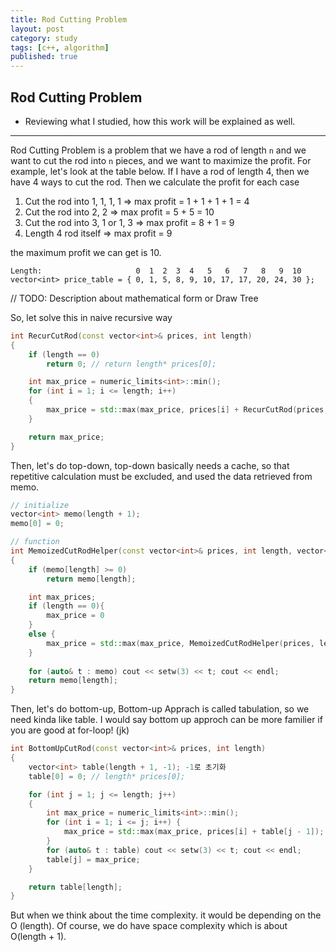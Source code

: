 ```yaml
---
title: Rod Cutting Problem
layout: post
category: study
tags: [c++, algorithm]
published: true
---
```


## Rod Cutting Problem
* Reviewing what I studied, how this work will be explained as well. 
---

Rod Cutting Problem is a problem that we have a rod of length `n` and we want to cut the rod into `n` pieces, and we want to maximize the profit.
For example, let's look at the table below. If I have a rod of length 4, then we have 4 ways to cut the rod. Then we calculate the profit for each case

1. Cut the rod into 1, 1, 1, 1     => max profit = 1 + 1 + 1 + 1 = 4
2. Cut the rod into 2, 2           => max profit = 5 + 5 = 10
3. Cut the rod into 3, 1 or 1, 3   => max profit = 8 + 1 = 9
4. Length 4 rod itself             => max profit = 9

the maximum profit we can get is 10.

```
Length:                     0  1  2  3  4   5   6   7   8   9  10
vector<int> price_table = { 0, 1, 5, 8, 9, 10, 17, 17, 20, 24, 30 };
```

// TODO: Description about mathematical form or Draw Tree

So, let solve this in naive recursive way

```c++
int RecurCutRod(const vector<int>& prices, int length)
{
	if (length == 0)
		return 0; // return length* prices[0];

	int max_price = numeric_limits<int>::min();
	for (int i = 1; i <= length; i++)
	{
		max_price = std::max(max_price, prices[i] + RecurCutRod(prices, length - i));
	}

	return max_price;
}
```

Then, let's do top-down, top-down basically needs a cache, so that repetitive calculation must be excluded, and used the data retrieved from memo.

```c++
// initialize 
vector<int> memo(length + 1);
memo[0] = 0;

// function
int MemoizedCutRodHelper(const vector<int>& prices, int length, vector<int>& memo)
{
	if (memo[length] >= 0)
		return memo[length];

    int max_prices;
    if (length == 0){
        max_price = 0
    }
    else {
        max_price = std::max(max_price, MemoizedCutRodHelper(prices, length - i, memo))    
    }
	
    for (auto& t : memo) cout << setw(3) << t; cout << endl;
	return memo[length];
}
```

Then, let's do bottom-up, Bottom-up Apprach is called tabulation, so we need kinda like table. I would say bottom up approch can be more familier if you are good at for-loop! (jk)

```c++
int BottomUpCutRod(const vector<int>& prices, int length)
{
	vector<int> table(length + 1, -1); -1로 초기화
	table[0] = 0; // length* prices[0];

	for (int j = 1; j <= length; j++)
	{
		int max_price = numeric_limits<int>::min();
		for (int i = 1; i <= j; i++) {
			max_price = std::max(max_price, prices[i] + table[j - 1]);
		}
		for (auto& t : table) cout << setw(3) << t; cout << endl;
		table[j] = max_price;
	}

	return table[length];
}
```

But when we think about the time complexity. it would be depending on the O (length). Of course, we do have space complexity which is about O(length + 1).